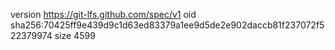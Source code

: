 version https://git-lfs.github.com/spec/v1
oid sha256:70425ff9e439d9c1d63ed83379a1ee9d5de2e902daccb81f237072f522379974
size 4599
